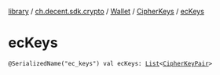 [library](../../../index.md) / [ch.decent.sdk.crypto](../../index.md) / [Wallet](../index.md) / [CipherKeys](index.md) / [ecKeys](./ec-keys.md)

# ecKeys

`@SerializedName("ec_keys") val ecKeys: `[`List`](https://kotlinlang.org/api/latest/jvm/stdlib/kotlin.collections/-list/index.html)`<`[`CipherKeyPair`](../-cipher-key-pair/index.md)`>`